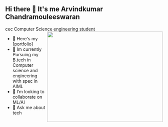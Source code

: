 ## Hi there 👋 It's me Arvindkumar Chandramouleeswaran
cec
Computer Science engineering student
<img align="right" width="370" height="290" src="https://i.pinimg.com/originals/47/f0/34/47f0342cec72b800463bf003eac1257e.gif">
- 🔭 Here's my [portfolio]
- 🌱 Im currently Pursuing my B.tech in Computer science and engineering with spec in AIML
- 👯 I’m looking to collaborate on ML/AI
- 💬 Ask me about tech
  

